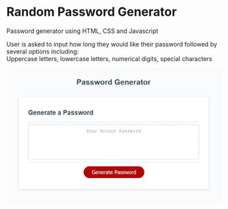 # Random Password Generator

Password generator using HTML, CSS and Javascript

User is asked to input how long they would like their password followed by several options including:  
Uppercase letters, lowercase letters, numerical digits, special characters

![alt text](https://github.com/skeptiik/homework-week3-password-generator/blob/main/password_gen_demo_image.png?raw=true)
